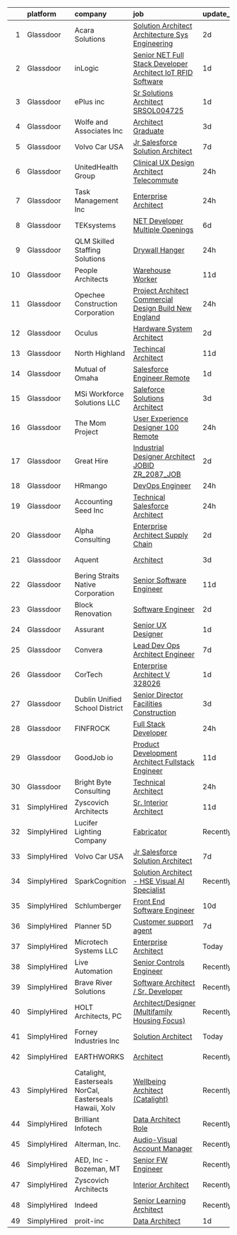 

|    | platform    | company                                                 | job                                                                                                                                                                                                                                                                                                                                                                                                                                                                                                                                                                                                                                                                                                                                                                                                                                                                                                                                                                                                                                                                                                                                                                                                                                                                                                                                                                                                                                                           | update_time   | location               |
|---:|:------------|:--------------------------------------------------------|:--------------------------------------------------------------------------------------------------------------------------------------------------------------------------------------------------------------------------------------------------------------------------------------------------------------------------------------------------------------------------------------------------------------------------------------------------------------------------------------------------------------------------------------------------------------------------------------------------------------------------------------------------------------------------------------------------------------------------------------------------------------------------------------------------------------------------------------------------------------------------------------------------------------------------------------------------------------------------------------------------------------------------------------------------------------------------------------------------------------------------------------------------------------------------------------------------------------------------------------------------------------------------------------------------------------------------------------------------------------------------------------------------------------------------------------------------------------|:--------------|:-----------------------|
|  1 | Glassdoor   | Acara Solutions                                         | [Solution Architect   Architecture Sys Engineering](https://www.glassdoor.com/partner/jobListing.htm?pos=126&ao=1110586&s=58&guid=0000018326353f049eeba7af8af60937&src=GD_JOB_AD&t=SR&vt=w&ea=1&cs=1_624cac93&cb=1662793367867&jobListingId=1008124511328&cpc=59DEFF8D475298C3&jrtk=3-0-1gcj3afu8gaiv801-1gcj3afuogrhs800-50841d0b109addda--6NYlbfkN0BQuJXpfawXtfhwzLerQhC04iCxGrelUvn_xttDeop7CMmG32gURwRxhPm_v2B23n7kRYV77jtXzj1BtkRO1h6FnP3g_cULDbVkOs_DbPRAT6n2HOowRT-4ddebQ0ZBkShoU98yHdtjshAhz-lrK3A7F27Fbf2Cn2vW1hy_2ECP5hln-QO4p0eBkNC_uT1RP3QqCHX33yjUVzyFKmO1tNtpdgHo7BJr_Fn7aCJsRCb9LPWIQ4MoxAn4cZ2TN_HZEZLcJTsYaAmJcKWA5UnNCB2phFZxudDz_sWdPmfRORpu1-2UjYiP2N4pxY9B7BsQjIhGdXkqA1uF4OQN7fs8mn7JJ8smfAV4UyPJ7DpdckY7pGRkV-YRpwn2z2PCaiU57cXqwQ4KT7bTNYD6SKDggPhxicTHtl-trl7pmrP6qoiYBfujIt14vD-URvvRRwyvacYroNo1xVBPrBEbPxUWvR5BP55PaSu5xZ2K2-DB-3D9kO37RDUn0PAaNiXmv7bO_nW3I3jLn8qeJ6ZjxKQ-2Qv9BC8SYRLKladsnuHBsifQg2mO-xtKsKvtUhcm3smcjJ0sQnWRcBkJMWb4aC06vNWDC7tIFMUalL2i4940EYWWBAHYNUCQO6HRVo6dkgahQuUimubyCsuYL47WM4VTPM2glvmLf59c9fDevvrLeAtZy5_Vw3-qMxjOkOTy_OXGbwfCFUcuUr_cFEMRrlgQmXrhOhM2uDs0PL_x26faA4ZnnSwviM59dDga)                                                                                                                                                                                                                                                                                                                  | 2d            | Rockledge, FL          |
|  2 | Glassdoor   | inLogic                                                 | [Senior  NET Full Stack Developer Architect   IoT RFID Software](https://www.glassdoor.com/partner/jobListing.htm?pos=108&ao=1110586&s=58&guid=0000018326353f049eeba7af8af60937&src=GD_JOB_AD&t=SR&vt=w&ea=1&cs=1_9784df18&cb=1662793367865&jobListingId=1008126550995&cpc=EE119509A2DB00C7&jrtk=3-0-1gcj3afu8gaiv801-1gcj3afuogrhs800-65bfe44803580c56--6NYlbfkN0DfhRLDY5E7BVY3xhBTAobuSaZ3WR2SqAJ-w4NHeQGDZ_V54dt5D1-9-UQYKqAsq-4Dc-q3ebX9W9_l0N7Gm0kpdCiFGxTzT_v7Q1EFpK1upz7JzJdrWl7TmGokzOKWQusF6RpPSbjhDMpzVGg0yZLMJCdxhkfrScES6KYWrA8nxM_Dn9UiK3eqO1XrDgklqaDoyHagYhbLJXquBNCvwwme_fRlikfm8GCO5oiSqfbShh0Nb1zfmZgqSa5yArbjDYP02SHlTmehJpJORAr7wMQmejubjm1Xc6foYoBTAKIt6oKWTbQ8_-JiJMI02o3TxRCLSS8RCDvYXF4oSvKppRFhRtHEvesn2G57muM-teL7eDiZ7JvN06SXO8rfrU0rdn5xih6xuJw8V25_0J0mzRz9uFOKjrn5ytfP1BPsuGb0r0mNXw3ifK9SrHhDPR8d10XQ2M-t49AGMx5gmNDTqUe-pMWVEh0sTGKRzi51nRGwZ71JVYguSQQ-o3HeY7CheEYsG3znFsR5jg%3D%3D)                                                                                                                                                                                                                                                                                                                                                                                                                                                                                                                                         | 1d            | Marietta, GA           |
|  3 | Glassdoor   | ePlus inc                                               | [Sr Solutions Architect   SRSOL004725](https://www.glassdoor.com/partner/jobListing.htm?pos=125&ao=1110586&s=58&guid=0000018326353f049eeba7af8af60937&src=GD_JOB_AD&t=SR&vt=w&ea=1&cs=1_d3f77c8b&cb=1662793367867&jobListingId=1008126519876&cpc=F4EED0218A761C36&jrtk=3-0-1gcj3afu8gaiv801-1gcj3afuogrhs800-0a40b7eeb76975a9--6NYlbfkN0B4q5ZfxtiYuHthRCrlNTaH3IgnRrb9iipLWN6eJD-7mZ_ik5fnnuNKhefJl6Hd362-IF2QEnl7wuFsiZNAWhMq9kWoPPEJl1ucA1dW6w9lfaRNQ7N6r5SWeutZ-_DPHH6zMoHjMb6rgoyo10osjnRgmQyNexeCaq8U-LR3WrfL5MqrAFM4x-ZIB-pSWU0Fz_W55Wpr8tzULe2sKyyXyWoulGWKDflqWQDWD_zXonPK4TiRQOOgGVXMFeRPJg28m9PdsIxMR0udze3PnF1bPoMz0_We5FCKbwmuyQPhyeUOdD4U2ktu22I1IB_jxWw-yhLvgLBvwj0Bh_yR23jUcTCPxIwdQVAu6bI7EYPcja11MN07G28mfkawOthfZrlwsDyNIBch_2siUPUrtgN307KMwMHFljjeiegs_7_H9PsQLUHWyba78mfJS42FWIO7qf3t1mzzKQE-0aVN_DR-rmOgk2YDpRNyRuQma9kxIg5sjjEwQhs2dyAcGOK8cfFcRSo3wV87SmxNKtSRV6mq4rQL5pORelens9c%3D)                                                                                                                                                                                                                                                                                                                                                                                                                                                                                                                                                 | 1d            | Milpitas, CA           |
|  4 | Glassdoor   | Wolfe and Associates  Inc                               | [Architect Graduate](https://www.glassdoor.com/partner/jobListing.htm?pos=114&ao=1110586&s=58&guid=0000018326353f049eeba7af8af60937&src=GD_JOB_AD&t=SR&vt=w&ea=1&cs=1_5c23c4cc&cb=1662793367866&jobListingId=1008122110223&cpc=59DF70BB7E75A6DF&jrtk=3-0-1gcj3afu8gaiv801-1gcj3afuogrhs800-9a2d8be063e10eab--6NYlbfkN0DSuD1-i6yOw0A_spq0-wUw3pG4wGEpwghfMfT3FNG6r9av4v2MNC0Ecwcxp_prGNJXJCaZUQZWQsTpWn72rWNk7diq2XhfkdvSQfwFSet9Uj9AHUzgUOyciT9F_k_EmnaQYGMEpJKAvYa3RsTQ9_lhg9nCJZTY6f3pYCpvWBjhdTC59tZs28_n_CCF_QzGy8meq5kSQx5scTWSbcwI06VVfkiAHniER25BOY1femiu7JVTUz4WKgTOKUboFBOLRL9qSOYDFWVD3q2PghkNWerPi_gCWGZGeV8PD7Q_GCYmKiXySvtRjjE-CnSKtGuAzocnMgOSHsJhJ6O3ypfbWwk6ngUFy6h5KWq-8wfFzsaPKMe8NXy3YGqa6U14MfuLA_dLA1s63X7OOnwIjabByycTFoJLdGsIYlpW57oFcSRq0SBuyH-0TecQkHfGSsODm4WmnptmtjPD0o06W9zml5dxC3Mehjywe8KyL3-QPexjiftgRfCOWViqW5DA1yOYzCp4g_vd0-hSjJhDYdRVphFSxPpZAsssyeXCTC8wuH1soWRIaui8th3lGx_bhS93bFA%3D)                                                                                                                                                                                                                                                                                                                                                                                                                                                                                                                                   | 3d            | Fort Wayne, IN         |
|  5 | Glassdoor   | Volvo Car USA                                           | [Jr Salesforce Solution Architect](https://www.glassdoor.com/partner/jobListing.htm?pos=107&ao=1110586&s=58&guid=0000018326353f049eeba7af8af60937&src=GD_JOB_AD&t=SR&vt=w&ea=1&cs=1_96363996&cb=1662793367865&jobListingId=1008114221321&cpc=7E69D0A57279CD4B&jrtk=3-0-1gcj3afu8gaiv801-1gcj3afuogrhs800-8895955db7092102--6NYlbfkN0AO-lx13pzomzdSppJUWL3QXsQT8oyFk4U4LWH8QC50Ctogpds75WzduLbwVCt0i-ZrUHt8k36owMUDCSV4qAr0CS75ll3MzvkkwJvSla3IzsC9_BvG2WEVBRbb8LPcOz-eyID65ahjECUD7PQLg-FmCtFYjODmk0gFBA9DIh81l81LtSj1WxXyRmR4_sn95lBRWx6OyvkeKue7dlyWNGmg-246TxP9HMpstKSMIjeFCf8ZQh9aFqxHtDOKYS6JXBbFAAGEClH5EgKkzzmGOJz8sCyfOyuzOKCcV1TPI_Knnw63_rKYIcXYrBY-A4rbbrVzDbIWH2VZNkQRMiucZxNA_FB-QSKmDtt7wkek2N21Xps8OE2kwZDWWaMtzZ_MDzBfRURFLvKJhW9-_UwxL55agytc4S5DLU5tBMSsAHCzX9sPRYDdoR1Qtx5x0NtFLeVExiJKCIkqbZMVWmFBvPFLxBp3MA2-OLWb4dcPrJ-RPP3GeFRSGEQv1tcV3uEg9qzuEWdSS12HjMc7WoiQUGgd)                                                                                                                                                                                                                                                                                                                                                                                                                                                                                                                                                                   | 7d            | Mahwah, NJ             |
|  6 | Glassdoor   | UnitedHealth Group                                      | [Clinical UX Design Architect   Telecommute](https://www.glassdoor.com/partner/jobListing.htm?pos=119&ao=1110586&s=58&guid=0000018326353f049eeba7af8af60937&src=GD_JOB_AD&t=SR&vt=w&cs=1_7a6fc082&cb=1662793367866&jobListingId=1008129970370&cpc=5EFBB0462F9C6B7A&jrtk=3-0-1gcj3afu8gaiv801-1gcj3afuogrhs800-00a4d31f7918fe3f--6NYlbfkN0C8O9VKdOj_1Zh75e9_CvYhSsWVxS1Pvi5WUWhsf4w7FIc3O6B0uG3ldAQAeoX1gooNFUW64pBL-EREbm1rkIHtVvZWeFbt4PhGiiOxIlMHqh7G-WhDIHGcz2RKbDOxKmKTfbebJLg0-FvkyjBIn-tGafsXOk-R2egCwYD7WIG-vdZ4p5ZKXvP5cRkZ0b6FmDI0uZmZ4cg4HvGitMk_sEKwaFiyHRR8a1QHRoGEzAnNO3MRRoZxVjrlfL60wp_HkQJNjkfXabXcIt9sI3U8hRWSWkFaj9m8w9_tDviKSgTcltb-DEqOkHfwmwDRzd_uF7s_GicSFCZATIHAa2fuvAKNxbtNIzuQgM0lf8dfpqeV7FwsrEk6471mhpTarFD4bT-cfJdCSEEHrlNuBxvS_fh85klS4Tl8iJed9tdD830kafqW_77NMML3A9zBZXa1h_umg4Y3f5R0hg%3D%3D)                                                                                                                                                                                                                                                                                                                                                                                                                                                                                                                                                                                                                                  | 24h           | Raleigh, NC            |
|  7 | Glassdoor   | Task Management  Inc                                    | [Enterprise Architect](https://www.glassdoor.com/partner/jobListing.htm?pos=124&ao=1110586&s=58&guid=0000018326353f049eeba7af8af60937&src=GD_JOB_AD&t=SR&vt=w&ea=1&cs=1_e7489b7a&cb=1662793367867&jobListingId=1008128870857&cpc=32EE424DE2B657EB&jrtk=3-0-1gcj3afu8gaiv801-1gcj3afuogrhs800-587c63a7b3f2a9be--6NYlbfkN0BvIALFv9G1jpGwK5UsNergzB8AM8gSE4lxfMwFE-xD_GJ2xkjIk_Ah2vb31TCaHdNswcKi1oH3oawR9mHqF3t9cO_LUNWyrZQ_e4ZNu8VJPMYZMdKOeTY_01k_NAorz8v8qzG2_Bvtd38hcw4_WdKK-9EM3dn33FnR-FMVl3n68vQMLfvx5NSqGPWChlZDCEpnOYKdp2OyXArhMAM0wxt1cXK7HZvud6ydgrvEdE_dAn87LONMZOsxTfkdQl_EjMtopWy1FgFJTU69iR7YPAl9K3-V8E21m_j4uVjZ8O8Qy5pfL-h6Jcso9nX7c0O073xuerRBbXP0HH4nDbMjNhkraAU6C_yceTRRZBNkSjCJu9h_DBGD1571b5MvLN_mMu5S6ZP8gBG7hR-mJ6QrWD0OC41tKtPNj1Nl9TNykFxbBVhMpXuNTN3KaNm4B3HKXvJ0SrfE0s5uaUPLzwYdKChDqhymtXuQWg3R1ajC89-PEfJwFjoZZ2TJzUsEq1lBDZGw6KN6cm-umhQr7uMdLvzi)                                                                                                                                                                                                                                                                                                                                                                                                                                                                                                                                                                               | 24h           | Remote                 |
|  8 | Glassdoor   | TEKsystems                                              | [ NET Developer  Multiple Openings ](https://www.glassdoor.com/partner/jobListing.htm?pos=127&ao=1110586&s=58&guid=0000018326353f049eeba7af8af60937&src=GD_JOB_AD&t=SR&vt=w&cs=1_4786703a&cb=1662793367866&jobListingId=1008115296865&cpc=D2F1DE17EE1F43B9&jrtk=3-0-1gcj3afu8gaiv801-1gcj3afuogrhs800-dd5784e24dda7f6c--6NYlbfkN0AuKz8EBO1xHDEL7V2YF9xF3dC_I9B9i-Zw2Jh8clPMK3KTieKealHQySFBD4L6FvP-wRJ2PLDVfbwvISz2jDgq0NGcu-PkftOIGzvT_M2xAhzuO2isXSRBLuX0dndafis_W74J4o9TcQOd3-jrB3G3pxHVqezLc_Wrvl-qa1kxblMRyrQHWwT5cj5iEd-WCnRrcP_L25UaO2WyGgWdOxoa1ph77fp8W9f1jj7Px2d9v835apJ0mMOVPnUoQC1mvYNCDmE5dA4glkd_yyYEoykpy0S_DupuVNTYnb5NjJ61t_VtYEjGVytD_tbmIhv-j-tlwfwo6X2h-OR-2uMHLlUSL1bmmu7T1i4ASQTjRjmzbVXUxHAg967gU9afoCYPL_oQs2IFAA7biTBXE_jpqReyn7JWTyw9sdUP65cOfuOd-LkNUnNAj14kPT0wVZ0vN-uhTw6kOBKhtcJz0hufFf1a1eEgcZEflOHwFICiGmL0di-Dj9BNc2vJKjf-oRdczdw8rdmF25Oi287jvXmDas8j-3bqGywo8tV7MtLQXbjtAKbho6WscgJEU1Br-UH7ZEtFvZpHeppe_DGwg3qoMfaNKelJ80EDks4Nq14UQ442A9cu1TVC-IJhaojO4RaJpQMVxjL3-k-G5qmzsr_EgCrk0EdTlZ-iRrnCXzdO1K_8J5gChZFtKhRxYgir9N9plcfzT93vZy5yst9im4FQGmkQTczwtH05F2o0HsG2sy7V9qUuAI3loK20VHYE2OpriBmoAfi-mKRsq5CecsFbLHwUHtWaofySKPoSAcINV3cUpEdunWteTX8Wo44uqEjLgb8ztrGhIYbWfHmIQksVdZRiRlLF5u76oac2Ko1msOe-_wCck8mPGuxOvIoS78FVe6XnhEZ0dj11kY-bXtFnLby5TmTtVe76Hf0xEKvwkE6qaQ%3D%3D)                                                                                                                                          | 6d            | Charlotte, NC          |
|  9 | Glassdoor   | QLM   Skilled Staffing Solutions                        | [Drywall Hanger](https://www.glassdoor.com/partner/jobListing.htm?pos=109&ao=1110586&s=58&guid=0000018326353f049eeba7af8af60937&src=GD_JOB_AD&t=SR&vt=w&ea=1&cs=1_62d9ddb3&cb=1662793367865&jobListingId=1008129386933&cpc=BD04BF404FBE42C1&jrtk=3-0-1gcj3afu8gaiv801-1gcj3afuogrhs800-f14a23df18e595f3--6NYlbfkN0DKXaRfeGA8wdsD9O9dFwPagCIzD_QSZuBV7hg2kQ2Cn0S1nlYJPUEizikJYWf6Un-C_3UCLzeKYmRWM1zRQA88lxw6pYdz_NBxrMBymHKhfQ_MkDphmTIWKsbh9qz1iH9fbMFRlGJNRbRBX4F_hNl0AvNwhTeD3ukxFSlsxz_Kj0e7Yhd_HhpKvdlXvb7xIz-kt7jdp7vemy42cCtIcAqcd6WGogXdQsaM5NVBqsJVfUfEjna1shtGm1krQdmn98CDK-4cPbYMYNd7Z7k0RZJxEISAwfzjLtlb5j2Zpzyej1AmfPyZ2N4aowOcrfRIChWupFs9XmBQ1ki7tvddYjffbvYx8fmOi8U5xjrAimp3QxWtJbLqGbWZNSPhKOG44UIG9CyHLgTsfQe3b-kBbs4DLidaBGwYAOqsVSfRlL4QxhLyQru_bQhHAGxr62fwElkUY_JIv1K66QI72rdgQTlder8utRPPvN6riis4CvzaeLhXD30RhfdiVi_WLkkxYrJSTqlw2w-csoPoYkHHpk83)                                                                                                                                                                                                                                                                                                                                                                                                                                                                                                                                                                                     | 24h           | Denver, CO             |
| 10 | Glassdoor   | People Architects                                       | [Warehouse Worker](https://www.glassdoor.com/partner/jobListing.htm?pos=129&ao=1110586&s=58&guid=0000018326353f049eeba7af8af60937&src=GD_JOB_AD&t=SR&vt=w&ea=1&cs=1_2011f1be&cb=1662793367867&jobListingId=1008101512383&cpc=F41FEAB56D215062&jrtk=3-0-1gcj3afu8gaiv801-1gcj3afuogrhs800-069ed6cec78baa10--6NYlbfkN0BYPQPzXzvk52sfY0uSM3NQu1zXRiMyWw-DVDJB7nCx4McMW-PIytAwB9Vtk1pMfdH0hL73C26_JFynBDel14kOn2Ch6BYgPmKgMrR9JM4-U-Byyb2CzmZBMG9zXoMJXc2fJQrwFmeYUtIredBqKDrGBtoxNOYgTBGKS986OIsWt1tN5g0PRn1egGUg0ic9Jxzm3yer3kpEQGUHx-oUI1pITcT6Ljf1wvXM6YNvyONDZYWCFs9q56jTOaM73tOH0_syu5C3IuyPy5gbo04FtD9Nz6TY-8NEzgN4fRLnjIRz_gKsWp83kL3iegor0euxhTss36HPBzNdoA38VqKL6DDzsRP57XIJgCsJ2S-rwkGjhUln-pmpior5kbKl9WBhiYov2g6Q3_btjxFqBqJa4Myng5tp627OhgcfUu71vvLNNkZFg_u6-PPDyLLgDHiyUDaArWSVNI6cnkqOExZj9OTUjGM-n56JSNwrwG08sMP78i0tTUAk0C06uO3yvUL9Sgo%3D)                                                                                                                                                                                                                                                                                                                                                                                                                                                                                                                                                                                                     | 11d           | Independence, OH       |
| 11 | Glassdoor   | Opechee Construction Corporation                        | [Project Architect  Commercial Design Build   New England ](https://www.glassdoor.com/partner/jobListing.htm?pos=101&ao=1110586&s=58&guid=0000018326353f049eeba7af8af60937&src=GD_JOB_AD&t=SR&vt=w&ea=1&cs=1_8d9a8ac0&cb=1662793367864&jobListingId=1008129100252&cpc=459542F86C2FA7A2&jrtk=3-0-1gcj3afu8gaiv801-1gcj3afuogrhs800-1885bf90ae06df54--6NYlbfkN0BzyIYrTMR_AjNKh_kvAG8N613gtHPANQ3sdLTkrtBd-xoNshQoLJljqODV_yv-qqNw-w_Zm1yuoXA6Hblj_668gfH01p3wITADSI_bnNu9asY4NgJ_NWHN23wLAqXE5rF7EeOKOMOStdfWlztxg_dAkOxj2lII_l0Fl9zEeUINhsOznPkSeDnsqFtfRj--U0twRUj8OhO-9i51CmrNwVQn_yEovxKRzALQZu2dxOhitViodPOihLzige6yl73UJuh3PpG3vqz0ka75GO9qzsNzEydxkySEZjMX70S5IxT6ETazFSc_VY5u-jj4IEQdHjCLdFdEmUd9UGptkRoD2fIpcKrxOER2dFnSekaEHcJGHG0bUSirPEgN08xMcNZdq1nZu71xl5oYboqWSTjFD2501UEk-rqK-bJCvyY7kxS37Me0uQA9CQ5-2D5dRPViFzIBhypT-t9eL5fjU3R7wYxE7gMFeyrKSjke-qIkCghwuHup59_BkN7U6fEsG_BpoII_NWp8qqpA2g%3D%3D)                                                                                                                                                                                                                                                                                                                                                                                                                                                                                                                                              | 24h           | Belmont, NH            |
| 12 | Glassdoor   | Oculus                                                  | [Hardware System Architect](https://www.glassdoor.com/partner/jobListing.htm?pos=113&ao=1110586&s=58&guid=0000018326353f049eeba7af8af60937&src=GD_JOB_AD&t=SR&vt=w&cs=1_842d321e&cb=1662793367865&jobListingId=1008123412388&cpc=6193B0C32834B022&jrtk=3-0-1gcj3afu8gaiv801-1gcj3afuogrhs800-7498725bb33a79b0--6NYlbfkN0DYl4UJW4r1Vl7FEn6T9F-rD9lpC-0oMJVSiWjK_MGUd8e8cHXcpv6KPyjLHZEfqkVogC66cl0Kf53iEY2NG-8uRKbmsk36Hu5eeb2lhUliVHhSeYP_GayDH4LTvHZhd2xkywMTopsgZq2sOQJP0gsQDbVPWH9qa-Wb8cpi9oQKib6biCR6QL89LsD_sTEf_DYV70bkQkk_vU21uFN-nDE9gSC9D7jqMA0MLjI_UdCay5sTXfbiTrFE70Uc37HgReBE2_Mgoc0qmwcQwV2NflY3jE3TbVRG_t9mRuG_eSJcJXvS1wdfx0ZXzBkjSPPqKFth7r48l5BVcmT1ocFyCYRzJxPZj6VnnF6WFxHUaR5tbW0nFAj8GsZxYH0QTTx7xTt9PcS1hE2oHFz6dZBJMQ6TDJXjQyfbHOAWm7VNtzyHN9EN3pkKkGi07iJ_EOP6_ii_NHAfux5COq1ZMRrrWOOn36toLz9bePOm5qRMcbYH50PTU5XEYl-OQv0zEDiDa2Siavmv0f_HkVpI09fzmt6HKsDEjeFSyTPlmCLX2hyITq2O1DMljEFuVl8HK5W-WTDVshWjomz1nW7NimlZSGznIXrJzACFXJDU56wjtQ8PaXPZ-eO3nDGkzaLdg36eGHX-UmC-jtBGs3rNu-PA19v9TEUHzd9QDd-m6NFxxTSNis0XuYQQiCMbl2ntI5l6ESHfnr-3OQSWTcTBX2LC6VKNJLbAvs-O884Tg9b3nCGbLr8lHxhdoEhVAZ-FT-j5lIQ5CYDUqW8IOAfCBJgvAs_IMoUPVl9jmy1iQntrpnZDxkiZnM79nQPZ0owKDVloHTAkH61vlI92UFHezGQ25QSnd-aXLo0n2KN3uE0-wSh65ZEzr6eGs06xPsAyImpQJGUhwAlInzckmS4JUDIo2y2eYbyGUm3rAfW0_DC6So1GZmKG8nB1k8bQERnqi5h-QYWfnga7OB_WMARR2BAi8TlBn6pQY2L415e8REiLSFA2ic_gyAFpPPEbHsEY6LPiZm3pfM7iyiezNWdCuKA8ReBRuvlonoUbJNaxbe61rLoow8lqEaLmTWzHCWLEDGLRK8o%3D) | 2d            | Remote                 |
| 13 | Glassdoor   | North Highland                                          | [Techincal Architect](https://www.glassdoor.com/partner/jobListing.htm?pos=123&ao=1110586&s=58&guid=0000018326353f049eeba7af8af60937&src=GD_JOB_AD&t=SR&vt=w&ea=1&cs=1_bfa8b6b6&cb=1662793367866&jobListingId=1008101512850&cpc=FA84DF7EA1EC2398&jrtk=3-0-1gcj3afu8gaiv801-1gcj3afuogrhs800-5a969d07a62f97b2--6NYlbfkN0DPcmXB2amxZraHSmo0hoPmuCS-O4LhIRacQ6rOWPkkcbX_TTieFwWJnT8qnFj-X-ktCu3Hm5qwYiFBsDilA6rQWhHku6RJi5yKSpa-OY24xTaUFk4lPvoZRUL1hC2B4M8JD_kCt_gXXHJwLlT3QfbuGvV1C7WK12OlSJey0iNY19pSIU_FOcDXjhmLSt6sluSciHVhLRR_nJoxHGHUmn7YdZMjj_0TJ3w8FpLYUuwzO7cgh-ROTM-VlCgIJXNYFyJUH1ZOUeyRhOKBwnerMyIwe2nXKAaP50RaAsg1Tw8zeW0XhA_k60f5in0-j1YdBzWviUSZ2tdcpo4Ht6fbXb6UaerEngdVhnB7DcNZ2QGa2w7IxfVbsCH861Xj--GCVvNSPQZZT__5CWbfz6WahL8LjgdzCMSEBVpPQSPBy1kNy9lt2oNTDjO8ql4wMaC7ZMk-E-sS_hCn9yHZNW7mAm8FrBZUb9m5YbgI-M1ceMmgRlL337Emzvf8tZBfHK-AKDg%3D)                                                                                                                                                                                                                                                                                                                                                                                                                                                                                                                                                                                                  | 11d           | Atlanta, GA            |
| 14 | Glassdoor   | Mutual of Omaha                                         | [Salesforce Engineer   Remote](https://www.glassdoor.com/partner/jobListing.htm?pos=105&ao=1110586&s=58&guid=0000018326353f049eeba7af8af60937&src=GD_JOB_AD&t=SR&vt=w&cs=1_936c5022&cb=1662793367864&jobListingId=1008126266615&cpc=83BAEFB8A33E57F7&jrtk=3-0-1gcj3afu8gaiv801-1gcj3afuogrhs800-2c430e978f3b786d--6NYlbfkN0AKY9t8q7VgAheoAs7efbXyhExMUVS6P88HBLabZoQOT6odWudF8K1nswEbB-u_gfhpoqbk2Gu_Ij1pbMkCaCxA4sFSufbrH3PyHdjj_IHJxKKO7ncoKR1mfChi40gAl32OhRk_6NkiabsT2P8gymBO4S0jupcXWeKmc9nP7kvawedH2Eyklsz73wCqVVH4Re5ahsmcd30pwhup2KcNbvzFsNE7RUL79in2N8JJYAhc2ryq11ATyfRPzDXQNRGLfBj2ud3aH9X9xG86pgxDKl1dlo7eUDCZvAWhzg7mgrYfW4PTDtIVP2la5vz_ZejFUrfBQyZpfEW6NxTe5i9asBo5k9UczYWaOSfHrqyEzBS2WJeMiPplHIeuu3ndmQNQBZnqntEdKQZujm__nb0QU0RMxyGgHrMH8ZVkdvDbjEpbbStK_QuCgfB81hjC-3IZz2hlMsYE1uaSQRne4EHNu2RZMi3keLsYL_9pqjxf4e9rEvteFUKyFTVKYuTjd5mheFPtwSMH-WEzyp3z-uvGWmbIj48oQhWMsLXtQX0icu_HmQ%3D%3D)                                                                                                                                                                                                                                                                                                                                                                                                                                                                                                                                                | 1d            | Remote                 |
| 15 | Glassdoor   | MSi Workforce Solutions  LLC                            | [Saleforce Solutions Architect](https://www.glassdoor.com/partner/jobListing.htm?pos=130&ao=1110586&s=58&guid=0000018326353f049eeba7af8af60937&src=GD_JOB_AD&t=SR&vt=w&ea=1&cs=1_2c2aa84e&cb=1662793367867&jobListingId=1008120596089&cpc=9908D8D4413DBB8A&jrtk=3-0-1gcj3afu8gaiv801-1gcj3afuogrhs800-9e5963468fc93000--6NYlbfkN0Dg9NeJ8_UI-_aTbBL9b9PV1VIAb030JKK9X34KvyrkNiKcIk3LqY9I34kHZwOtSKiNAMD2yHgt12waIAMJDFGJAszSpbAEpvku9TGWjbmL3xt0OuyneTUk98HpFoKVcYimIpB3E43P1aDmh-9s4NvzE7tlvAJpYH7FzDoGEfNxt5et0dpqHMeV50-rLc5_lY1WXpd3QN1qrAwVsJqLBySQ3w74AO2m6jAS-uEwlpmBqEhchgPT3w75FzKDiuRpogH_93UukTPsIIfN3yfW81cWlnJDw2cNSq_bJH5phoNp0wLUrVNwkO5ASIL4Mcs-jkdEv91jVQFWC4Obp6KQRLnOPBrDCZMlQm3djdUh3O1ilXEjs4YpdCkhGIQ9-a1m1UnQ6FRn5MDNIdpJbJ722-v1UTRHZnmtcdN7g7A6FLR3K71wBrFONiXBhXkn3wjlKP0vwPgd1XEKHTfQ87ueLN26bs4N2Wx68cASbnuOs_T1MH6rviRZfKFcTPcOFaGnLP-RFl2okXjq2A%3D%3D)                                                                                                                                                                                                                                                                                                                                                                                                                                                                                                                                                                          | 3d            | Remote                 |
| 16 | Glassdoor   | The Mom Project                                         | [User Experience Designer  100  Remote ](https://www.glassdoor.com/partner/jobListing.htm?pos=116&ao=1110586&s=58&guid=0000018326353f049eeba7af8af60937&src=GD_JOB_AD&t=SR&vt=w&cs=1_4d79c211&cb=1662793367866&jobListingId=1008130195749&cpc=C19BE7EA145E205E&jrtk=3-0-1gcj3afu8gaiv801-1gcj3afuogrhs800-31e9191b3acbe14b--6NYlbfkN0BDp_epf89aHDQhKpPegNJQ_ldQpEFZQsM9OcONMGxWx6pU56EKHF58QjVdAUvn2gUNKNzBiPD1NOtPGAfjWSEPSLIFQqab9jKK6WUiI5PuzihkdbIOmE7G5PDqH5XWkkkN8VKLiATxVE5ZEUHT2OeybtzH2R3yrghERs1bwrC4wS3hPgVqHScV64-khF34GiOFuAKZ2RAlq_oXRtONRU_Y3o17DSTmDfv_AFdtNmqAXLyMyLkIdvDxKXvo-jnCepduStHxtVumSdtbz9HKoc77FBXaxUuKLROGQ2wvoqpgYb5zWM0Bb3jluJEf8o6ioEHqQhBMH1GgRzIhRBAkmvCvqiGJ6a9sIcLfvXF2Ym4FgdGZWw3uc7iMk8mJkB6HoE5_Z_SnxlqXrZSF3rMCN3jTx4jP1Doe-1pqLQyCXN5q9C9ibqzgeoK4Fn5JwicvZ8V9YNJPHjhdcOENYEwu7ATsfaB7Q4X4I_Nh3VpzLkM9FqvlW5XpB1ZsRI7HHm1SFrcJTL03VB2E45HOTdnI-XBVfJ8Z3dn2I-dYotuQk_rjopPbmrFxCqS7_vgg6Za4yTEKuSROk4Pp3g%3D%3D)                                                                                                                                                                                                                                                                                                                                                                                                                                                                                                      | 24h           | Remote                 |
| 17 | Glassdoor   | Great Hire                                              | [Industrial Designer Architect  JOBID  ZR_2087_JOB ](https://www.glassdoor.com/partner/jobListing.htm?pos=104&ao=1110586&s=58&guid=0000018326353f049eeba7af8af60937&src=GD_JOB_AD&t=SR&vt=w&ea=1&cs=1_7b424ab0&cb=1662793367865&jobListingId=1008123770230&cpc=88C71AD61D38E582&jrtk=3-0-1gcj3afu8gaiv801-1gcj3afuogrhs800-b1e5d6a81396f0b8--6NYlbfkN0Bt2hgDVSIa4CSYcLNTYbEN7-Z8YABd2ltvHvSzLBLyoR2Dk2SMsoDSTlaoyDQZ1Fl__ZMcwnsFhfqsvI6nc_SylJgPiF1wGru4S06HcPJzEf5ZIlx15EqXQxJWFelO2h0lzci_SSpMNXR-F-6AKxZURDbVfowsrfRuR-aMgHnI1aTTThi2UcyHNPbH3j-dF5eyRM8KL2OCcpa_mfAm7l4kTvaMCPc9BC0SG2gjVoP2iKdLQCUxB1_kvOM_rDeaZWiP7NFijrysJAthl3yPRgD4sNOzYyNBJys1sZZAJ1l-gh827WBRti6vkcLeDe66eEwwSGgG2B1kZgjj2XGTvqRwnFeSOa60eKzlEtG6qeZubb4sFRC5fgePtRuPdTfJZHYeTZeVMty1n01aI6KdM-R-W0NlmBayVDlF0v0pCc4aPYSJ3Fwia1M0wH5AKB-Tgu5Kwbgnwf3Y_NOwM6yN5TQW0WJ1dGD5V-H6rBkQVlP6z7VmaxuGxhSS5juZHy8JQZTFAeVgBaasZFrnOK2sos2m)                                                                                                                                                                                                                                                                                                                                                                                                                                                                                                                                                 | 2d            | Indiana                |
| 18 | Glassdoor   | HRmango                                                 | [DevOps Engineer](https://www.glassdoor.com/partner/jobListing.htm?pos=120&ao=1110586&s=58&guid=0000018326353f049eeba7af8af60937&src=GD_JOB_AD&t=SR&vt=w&ea=1&cs=1_1d248c04&cb=1662793367866&jobListingId=1008129213434&cpc=65CC663E25211861&jrtk=3-0-1gcj3afu8gaiv801-1gcj3afuogrhs800-e77ffdd154d14f14--6NYlbfkN0Cys77-zV1IzZCaNw_p6ACV6x87kzLyx9lRABYTg6DB0XbC0eNZsmQ05ipCEY84Jc5rC-MAmiQnPeL3zikHvQypqPTU8RcUoCWW1xPPtVG6NjNY3m97FE-Vc9BSUP1oo2EpW5vcFwd_SiG7s1j0IidaE5NJm6Of-KrBbVyfuvjOOB-iha7T_McURO4WxWVG_RgoonGDAgN8x7JXjtB9X-CXUA6EYvOT83M2IrO3hVtJOkabZgdmvdGCotUXXls1cZLflEpCmeOOdg7s5D34Wpq6bwkB1WMJBb2B2tSCO_d5g75ISetXC5kBu9-yinfGIuV_uUrRYy-Wmlq5Bvku8YZGpyyCyUYQofDxv4tjVVrsF-eYLY9MBVzn47RyYprezJLDDJg1Qei7tVhAUWVdUrS1snLctd9SbnBf8MG_Dm3MtO4E49bVwoV4RhKijpoFNlgY4GilIutlotfoYdwrgq6yiR76xXKDJdWHXBXqfj7zOg5wKzDhEfIkXCb3l8qqd7m99J5GdWkLrt8aGIzCNDMr)                                                                                                                                                                                                                                                                                                                                                                                                                                                                                                                                                                                    | 24h           | Lehi, UT               |
| 19 | Glassdoor   | Accounting Seed Inc                                     | [Technical Salesforce Architect](https://www.glassdoor.com/partner/jobListing.htm?pos=106&ao=1110586&s=58&guid=0000018326353f049eeba7af8af60937&src=GD_JOB_AD&t=SR&vt=w&ea=1&cs=1_b9cb1ad8&cb=1662793367865&jobListingId=1008129170787&cpc=BC94DADD91C18169&jrtk=3-0-1gcj3afu8gaiv801-1gcj3afuogrhs800-339afd3fa21c2598--6NYlbfkN0BHjBTLL1K5_0M97KyMDmq3GWE7GVH-WfBVgnk9qBtUqEQJZ8GP8mV1RZfjDqDACHY6snoDYDH0xgYI_OtLYcz3nUzvGP1pq3QtHcOyM8alHXXHTgWkSqLufHWH8uYQfVM7611mxMB3t5z81IhAW-lPbmcJIcoQVcK1oVpDMr5ZqXc-5znzDUNMgHjGbXcqIlGfAFVLWBrOIXxNosT_Q-DjM1T1LDH5x-S9Xo6y6OdsqbBDwGvx4zScQqeuwxYD9PsSiH-6VGf2t1m02eiiDLqirwPlSalGWUR7vyeAco-6ILN6f7L88GE9m6ymDnWX4nKNHZinjwVB22n8JBPakwpSPLLawRQHPBR_Q84NKamNOoDr_nr8-6-sbd1ZSNepGgA_zP2aw10DR8kQGx2Rthdmj_8AVwitvtF2yO-rzN25dlxHgBXkpqmCREIUq9s80pNDxLWgDu3yniXJAcPVwXN3UWRpsyw71n5ixBTcLXPo9fwuLbC9SjjgpL7-E3vfiqTbZijM2CgzfmiMw1XmV60s)                                                                                                                                                                                                                                                                                                                                                                                                                                                                                                                                                                     | 24h           | Remote                 |
| 20 | Glassdoor   | Alpha Consulting                                        | [Enterprise Architect   Supply Chain](https://www.glassdoor.com/partner/jobListing.htm?pos=115&ao=1110586&s=58&guid=0000018326353f049eeba7af8af60937&src=GD_JOB_AD&t=SR&vt=w&ea=1&cs=1_4fd94821&cb=1662793367866&jobListingId=1008123866594&cpc=F7A2269C793D5877&jrtk=3-0-1gcj3afu8gaiv801-1gcj3afuogrhs800-0f2919c186b0221f--6NYlbfkN0CmztqN_51rcXXt1zGaqXL2SM702I5KuCok5O3lQmzZOFwxmpqFAedJIljPvkZxaoGJet6BYg172VNEkO850YfjkdFH9wybXtlst-4EeIegnps1cUml9eupLBDoVMzly7tM8XzcwjG7q4JzjlWb1Bfowr_I-sMe6H0YmSNgc0r-X3QVMYBo8kkLVW-WeiNqMjyg_WUjjn6QXNUwWWIDJsSoMkAbJ62vtPDUvdZ93HXSljqMBa5RXdjkcqawJsmWv4KW3fyEZ_CbMwfCUfkqxm5rCOZ7h7cCUIboRn0qKuryukgmHd-ugPYdNa2ePovQxK3_n90fqIsJTAHYZeggtyJjPouEkF-3aDp_Yg8VuwBH69kdq5PwtKnzV-bHcyEuIKAXh1daPQYnWNywjYDbuFDj96ahLQDmjJgrZLGKf-EJksHwmjPdPesxaP2b39b2a37DZOaduGST_k6F2ubfA-Qw4sZJtfENIfZ00PT4bodns0zgU6TYZQz2x2_HiAp1TXNOCgIQwbpnl4OAXz4hc7KQ)                                                                                                                                                                                                                                                                                                                                                                                                                                                                                                                                                                | 2d            | Remote                 |
| 21 | Glassdoor   | Aquent                                                  | [Architect](https://www.glassdoor.com/partner/jobListing.htm?pos=118&ao=1110586&s=58&guid=0000018326353f049eeba7af8af60937&src=GD_JOB_AD&t=SR&vt=w&cs=1_5084764c&cb=1662793367866&jobListingId=1008121287505&cpc=217C45A42544DB93&jrtk=3-0-1gcj3afu8gaiv801-1gcj3afuogrhs800-c08565c1a271bb3b--6NYlbfkN0DMrcEu7yrtATojKJA7cEzGQ3FdRGWLh0CZQInL4ECGI9gD0Wolx9R2v-Aex0-GK06a35smEamgRpwGw9qrPiLMaTsRAu83ORwMPSkRyreN6bR5NERdnhdR8Slhg75j8x-66ePUNfkNmhO5Xsbd1exCxQcZKp3UkMkTYaIbGFJvCpcszA58jqgHaKa_uKc91ZSRjehpUJUduBzj3_qiS0dKvXulSKWkO7f_l4bbTxFONiwid23r46w8dbJvSRZNGHcOdJTAxXWtWbUp78j0nKSUnEfoRwl88nQ6nLOxAfEbBFBMMbdp5sZcaZ1vPflJnZe-QMZYOZjALpI4-x-VSrBHt8nIsxPsxV2Z0JZamo3NWFp9cJ6WhkYhVVlB7jkneRIsl0gVMCB5T1wGm1DWatpIfSJN2WH_tq-AMPslLCJ7HoP6aLaAwyE1-LSJ8UnFEiOEhN4i9EUi2w%3D%3D)                                                                                                                                                                                                                                                                                                                                                                                                                                                                                                                                                                                                                                                                   | 3d            | Georgetown, KY         |
| 22 | Glassdoor   | Bering Straits Native Corporation                       | [Senior Software Engineer](https://www.glassdoor.com/partner/jobListing.htm?pos=122&ao=1110586&s=58&guid=0000018326353f049eeba7af8af60937&src=GD_JOB_AD&t=SR&vt=w&ea=1&cs=1_5db9209b&cb=1662793367866&jobListingId=1008100958448&cpc=A65DF3A704A48F9B&jrtk=3-0-1gcj3afu8gaiv801-1gcj3afuogrhs800-d972ca12dae8838d--6NYlbfkN0AuAjYKnBHsdkcMxrD7ZJITXxV72vImVt5xOyKRJQecNA8AfK1fwiaV1CMCQPoLFpaWZzzCq_GLrM5-be7cvb4f3TbRgQhE_1cGyzOiECaPJ4sVHMPwUX8ZaWN5QvpIH9vqIGHJWpQM4L2NtUQAcb2knvAL2WKyHeQoN9fdcuF5VlTcIYnppjJGs2sXypmSpjKkPFdzDT78SZz8-pHWhuemfzuL26vBr9dsLBdOwXZQN9T6BZVCUsaKQFnPfISBJMftMp9r8XdJEzD3o-A02zAaipODYi57ogA89Rfngp49uqBt8KkbTIlrsGyCg28vI2ikRQ9dc9TQePg-cpNT6bUZ9c8lmFYe_GijS048sUqecLbyZ9WWa30k2-4qoDaEPSmd5mIhToGa4UA5PICWcPHtTj3AP_nyarj4UHHm8zGC4pAaCjzRux3oXKJbrWHGGGTuplkRRQw0Q2JyZPv0c1HPbavMqTo5VQRfk8j3MOr7eq_i_VR817AbCcysSFa4r5U%3D)                                                                                                                                                                                                                                                                                                                                                                                                                                                                                                                                                                                             | 11d           | Remote                 |
| 23 | Glassdoor   | Block Renovation                                        | [Software Engineer](https://www.glassdoor.com/partner/jobListing.htm?pos=128&ao=1110586&s=58&guid=0000018326353f049eeba7af8af60937&src=GD_JOB_AD&t=SR&vt=w&cs=1_5f4923ff&cb=1662793367867&jobListingId=1008123414998&cpc=BAEB662971763A76&jrtk=3-0-1gcj3afu8gaiv801-1gcj3afuogrhs800-6f28740a39dabc63--6NYlbfkN0DG4ntHtB_rMsnfhgmnSvK2brktLme1L4SiDeJjQ-izrVOLqRJ5-yjEhSyAj73O13Sk78S5hGs2AuZikuGyTLTGCwuXIncgPT797AgyRHqpc83qJd75QkT9we_2cztLxHvjyS9USa3MrrsS6X85DxN6ecGxYLgF__0Mkl5lF3sJQBKp5B9hkGxtUi7-u_rMGH7GHPIHAHVTWCqU_3WSWQfuj4hyDPjp0TMpBuGpxvpPQj_pQvLGht3cxJpTxU5BFNenx5Lcd_Ynfhq3chv5E7473iWxy-VeII3xGH7DkOF430jrV01ARaLslrjFr4RD4pQMmtXvaxmlQlPsfoeB0HuCOtoJwhQ6-BHQ_82D5ieo_8rN8fCny9Tbm6W3qfQ2X0-mZBJxVUJ-Mk5Fwa5n-o8ohjxxuuLhUoM9pmV_LHviA_YLQKp5_0KVovHR421nGLZsKHk6MWkbcqgAkQ0XUJoxI-7ss5rVKJWIRbg9LqAMJCmVQJzmYaKv2B7rUnmrG_X3ET5tpqXwqms4KZ0Tmtjj6LGr9IB1wyI6MDtK1tsf4m5uDg9YKWuQSJ_EJbq3CxuBtH7sELQDTK3dcK-DsXSkt4oLHm2nE5wmBj4jxYfDrIiIJ2mhMNhDognjHclg0WQQKvS8svXxR_Tilogqk1X46aAi6Iv3V_C46xLJcpMcwTm2bRz0Q3yPIV0Emaa3ekvSOSxvw5OJUjUn9QNg0GVaRm9ARGZGcDqArNiTjYJCzPaUjk8yR-UgC-BTWLoh4e57az2N8eIySgqg6oFqo0-CjyfM2s4R8R0D6Il8p6WQWKTD6duE6rOfkbl5LfJRqVjpQioZFdor7SJxzxUljT59QOS7FCKGfxn7TtjKpsW2IdRhR40DfbaGIwA9fUIrY7xWmbzW-HmatqaPZbOXiwZrkEa3FYenRrUToWSZHJWHgLpk-t4KQ5HSEeFzuk8M-SFT40GBT4e4-Bq7HK_5NOkibvSmrVxeZnrysUoIWp1l2S43geyk6NTu)                                                                                       | 2d            | New York, NY           |
| 24 | Glassdoor   | Assurant                                                | [Senior UX Designer](https://www.glassdoor.com/partner/jobListing.htm?pos=117&ao=1110586&s=58&guid=0000018326353f049eeba7af8af60937&src=GD_JOB_AD&t=SR&vt=w&cs=1_57c82a3a&cb=1662793367866&jobListingId=1008127833221&cpc=6EF74AC2F94C1840&jrtk=3-0-1gcj3afu8gaiv801-1gcj3afuogrhs800-ba730a9bd01829a2--6NYlbfkN0CvkaYwWSLwjMHFtki3V5F2lVfj53tgT48HDWxzmgukIOFQ3m7UFZCLlq3-osx2Kp7UKWtyGLal5ek3RL_3QRL4CxUi02tfIYEpWBiHHPScOJ9fYEVMIAXOvjBk5GsPNjGoffpkp-JNkQzepab-rR8k9ckqpy4157AL7uqo5LXN3bg42-1xdydziywzHrE6zz4VfITwyDfVOaYEjHU75_3JVQnElEEF7WcZC4N2VEAPWfRRW0nTPnT3SemQWc9WWGPWw0x7bwPYYUaLsDcMQL_5BiaG6vEifr3CBHFf2JdKMzZRlSKaIxl5ZfBzEMYAco5o28ieH67Bd7fAkTHkKL4-J_lR5E0WxwHwvSG6mMvF8ockVLdqWqldCq_BtoqkBn1q_jYVr01QGX-LPoSj8s-8h3Ix_U0Oykk2rR2HfNPzffO1iWEopg9hHstj9VUm3R2L4RLUi2mQ4aYBNakQPX6tjnX-0-ZbHjWMzaWPGJUfFw0Z5ePwGUM_F0Eta3XOZHy_M8kGo8B_eAP7PhwNn6yIzaw5MechEzbfDcVkmIHzMVtr_yliujDAS5ITnTRxHNdrMaMC8QJs2SNYAD3j3f0P_uNtf-nfN-3quo3bg7WKFrTmpbsvTX0o_JVLmJ5xcpTWkesQXH-O-j69sEumqWytJZWPBsQop54yCfEFZLOBdhbMzDnJtL3I54zEkXcCvU5v_h_9OL7yq5oeiBEN7JkdcLYRfweA4O7Y3DSelu1a2A%3D%3D)                                                                                                                                                                                                                                                                                                                                                          | 1d            | Remote                 |
| 25 | Glassdoor   | Convera                                                 | [Lead Dev Ops Architect Engineer](https://www.glassdoor.com/partner/jobListing.htm?pos=111&ao=1110586&s=58&guid=0000018326353f049eeba7af8af60937&src=GD_JOB_AD&t=SR&vt=w&ea=1&cs=1_e1dd6a89&cb=1662793367865&jobListingId=1008114438030&cpc=39721386339D0809&jrtk=3-0-1gcj3afu8gaiv801-1gcj3afuogrhs800-e6b6827efacde138--6NYlbfkN0D4haB4vwYn-UBdYBAtKYg96U4ykCohL1kTbcvmrxnqQlYwkKKinqkyUGaUBiNX42xa4KF8JLw3p4cSnDAxIDt3SZL-CIdsFGZbXurVBHh_RojEOPtxEI87vLKNvb-qXKskJc2yZ9_y2E9Xj9OkDJ7FdwJhxEZgT_F7H4nLCRJ8opfosHF4foGU1SKTUS0mZypJaMg3sRmL_kFiR6oymb8mBGo9tuNTC8yVvLUWfe_MNyHFjhu-YgB8U3PWFemeDJpo7ER5MCOY6rZ19P07i-eVW80t2A093QT_AtZoVAXi62v8CCzCTRk_gpvpEhioq6V61waXEUQGZJMUYYMFNDfuCMfw8FR9kI0AGfAf4j9ifKu93AnJqZ_s48poDrB2PN3OEB7zY3HsCQwPpRCJPUkAoexgvN2uXMjYREPTsfqw0WUrm7VsDQeldbH5vZM5gS0Lgddlsh2n9NFM7Rz2sXdqKIIiSVzjs4eSj0VHXw-m28eAL_d01PWkg4sIU9AopTV7FpCyZpISria1aCW2fnCh)                                                                                                                                                                                                                                                                                                                                                                                                                                                                                                                                                                    | 7d            | Remote                 |
| 26 | Glassdoor   | CorTech                                                 | [Enterprise Architect V   328026](https://www.glassdoor.com/partner/jobListing.htm?pos=121&ao=1110586&s=58&guid=0000018326353f049eeba7af8af60937&src=GD_JOB_AD&t=SR&vt=w&cs=1_18713d42&cb=1662793367866&jobListingId=1008126843407&cpc=2CAED5C921A5F994&jrtk=3-0-1gcj3afu8gaiv801-1gcj3afuogrhs800-59e3e7533a65c9ad--6NYlbfkN0ATCZlh4at3dJuJ3v9QYE_c1VOYF6jG6qQshNoY64OlFGro_RWsbK-5zPzk3sLWM73d29kWBE_ATypqFg70XYsB2DLK66Nyl2Z0VZTX_GkOLSsDITOglJg8MUP1TAL8XEzdRs_uEyIdeqPr2roVJSxaqb5VpsQ6B9nhiMPWd_pOANy4IGjY63wD0BsDGeTS9yBDsJeYXB0ZPGl-PMvq0nQ_QrI7TV4wnzlyvsVzAk53vfOQghFdLfIBBna6lBnfdH0djIByhW27HmN9L86huwaUzNkdtPtQ1fpZZjKQ8XDW0ewPpabCY1HDSxaayvdv9Wapduwc0rwkNe4hNKO4WD3bibp30tYgL-8PsF-sBL8afAJKjMzVvYDH6frmH2JxcxpvTiiTZ9qdn4TPgk49WVEo1jiH-AcDDl0MgBaF-2bhVKQIUy1K9jOmc2YJ3CDvBUsFM_svVbWAegkisOpJzykoFHYc3g8PXJzFsaMjSpZ7w_iPKbxl7OMnMU85DwDqkmamGPX9k7jFwhq1yYkGfyEUwygwPRkeMxgW_DUK-UewJXv9dqaS8A8g_LgfSHCV9ObqcCo9M0o_DTj3wYN5KGvIJptv_8dqZT8%3D)                                                                                                                                                                                                                                                                                                                                                                                                                                                                                           | 1d            | Camden, NJ             |
| 27 | Glassdoor   | Dublin Unified School District                          | [Senior Director  Facilities Construction](https://www.glassdoor.com/partner/jobListing.htm?pos=103&ao=1110586&s=58&guid=0000018326353f049eeba7af8af60937&src=GD_JOB_AD&t=SR&vt=w&cs=1_214471ac&cb=1662793367864&jobListingId=1008120805098&cpc=0F2A8D282FF2E7FC&jrtk=3-0-1gcj3afu8gaiv801-1gcj3afuogrhs800-1a9891b753154e35--6NYlbfkN0AmAV21nNNmpUoYbQhJwAXfeaLZya-2Fc_C_jVhJrsbpyb-AWNm_YW8mLcym5YfA0GD63jsk8_-vJCivlNhnTLbv8ckC5uiiZua3PcLESghyz9qeueRtuFyipgE8VIe0OF61u8fGzKZln41ebx2foKPLYE9iwog_qMBuj_qL9HnEP9BH-BXSgtSvWSo1nF2mctNUA7dEY6tPyrP_IGF9DoAKaDl_L7zkuobNVlmZTlALdktr4XI04Myhemkx__ZS2xoyGic3JNDtAOd5gnYKLzy_vWCzlgAgc3m0ilkmAJz6BDPH2q7bqv7ncz8X-iek4N0R-XAS30Su_2yzTvJB-jsIzq8MByyi4vHgh08Bxu9YPSJXVsvOBALSfIGa2CO8tscJZD6tHzYJac7MUMApDbkhvzyzYZs3rV4yWCr4pM1tw8r2wq_2zi1WzJLoh6HPC8yluk0c1moF72HVq3B5iz1_Q52xsepSxKFeXWfHIRGpeKdKwF1AGoS)                                                                                                                                                                                                                                                                                                                                                                                                                                                                                                                                                                                                | 3d            | Dublin, CA             |
| 28 | Glassdoor   | FINFROCK                                                | [Full Stack Developer](https://www.glassdoor.com/partner/jobListing.htm?pos=110&ao=1110586&s=58&guid=0000018326353f049eeba7af8af60937&src=GD_JOB_AD&t=SR&vt=w&cs=1_d6350f4b&cb=1662793367865&jobListingId=1008128892086&cpc=0A88B0016E52E137&jrtk=3-0-1gcj3afu8gaiv801-1gcj3afuogrhs800-c457f451a04411ec--6NYlbfkN0C3s6SQssVyjM0TBjXC5cY90NsFTu6k7iXDnyh6Xjam_ROMRco-XJt6SsruR19F8zCKrWbHov1mbIXVEUG5Gms-c8KvzesDifNRAZO9y9LGNY2Rfdlh7FdQ9EaWKl86X-n5Pvh46NtNI8JoXJ65gfXFO4FBbS3ifW59Cd1C3kxcysscIAPdgCtHf2WQTqzTQoBD5c-FeHtcqA510PqNENYpmQ2tGsZMgqe0Njezy-vcK6K5dJvL7SFWu_83PNKR5ClHjzMtzwcJd2NTlgYUCuoNZO0mu4LnjJNyQ6Bq69h_ox1BBauKZ_FGHC6bA89WsWuEskj85DN3npskrBovI4FDRxus1PhJ1JFHejDlTCUKwzQG8N6DeWEKvxKSS_uUItVzbRz3GYtnfLimtQiLsoEHvEQQBnxBdrQU03Tw5viw8Efv230PqlSdpywnN28HFWGgs_N0jTUkpQ-wCENVMDeU8hkEgLierzLPlMr6Lb5P7ilPIps2QWHu0G_zLA6vunSIpyoKQHK90IAXqJhrFCYubuTJHRInwOQRFwaqWHJcy-JxSbh-BjgnioKCGtmL18a3I3ZWYbdx8ThbBgkbl8g8)                                                                                                                                                                                                                                                                                                                                                                                                                                                                                                                    | 24h           | Apopka, FL             |
| 29 | Glassdoor   | GoodJob io                                              | [Product Development Architect   Fullstack Engineer](https://www.glassdoor.com/partner/jobListing.htm?pos=102&ao=1110586&s=58&guid=0000018326353f049eeba7af8af60937&src=GD_JOB_AD&t=SR&vt=w&ea=1&cs=1_51729b78&cb=1662793367864&jobListingId=1008101139974&cpc=292986E5893862A2&jrtk=3-0-1gcj3afu8gaiv801-1gcj3afuogrhs800-6f4c1121552b4872--6NYlbfkN0A-eM-8zQmqxQkbCPpjyO_R1nvC3dWyZdH4WDfPbAqpRWMKG9vGIfMbePwRESgFm_EV8tKTlxLM3i9G1JOwD9fSt8dSDdJ7GrLtDCEXtswRMMiavMWPEr6QCmRv8U0pb5DiwSWml6jxZiDHXp9hKyA9WlYUeQWwHG_oX0J_8jvkvPDJnQ-QSS8lkDHL_-DJKbO6V2U7bB655jvTlAWiqSTcS-ldTtsMB6IQTzdWInGGkQvXkDQr1vGQZ2-wHgIOFdS1M2k8jvN_h2IE9Fu5SNBthLB9Th3vB4o6K8-nF2qpg9QhW2WH_mT7aJxc-R61Da-KAIJ-37RqSPBuzBXl_tXaMCHWN00tsmsqPOkqz4kwCo953uiEApCkFeea5r0ZcQHNYO42_WAvydES3RTg5hIfbMHmJtVHIu_-u2RBUT2TxDGG0x4tolI-B-YlFUTlfRkJfUvs3yMOPRjn42n2f1LuJ4vUcsA1_5pNJ_td8XKsx93OXYWtc5tpoV3wpC_hFdbcn41gCkhCDMxZum4IQ_TpQ96IeAOpx6TeW8v5VgZpKw%3D%3D)                                                                                                                                                                                                                                                                                                                                                                                                                                                                                                                     | 11d           | Remote                 |
| 30 | Glassdoor   | Bright Byte Consulting                                  | [Technical Architect](https://www.glassdoor.com/partner/jobListing.htm?pos=112&ao=1110586&s=58&guid=0000018326353f049eeba7af8af60937&src=GD_JOB_AD&t=SR&vt=w&ea=1&cs=1_d1dad16f&cb=1662793367865&jobListingId=1008129154488&cpc=BA15C3E50D27FFE8&jrtk=3-0-1gcj3afu8gaiv801-1gcj3afuogrhs800-2da3e140be6e719b--6NYlbfkN0DVwT3zsO9W68a--zAxlEQ-j-1-gbdH4w-SUtcZxeALPLeQlfleJPk_MFPvIahLA78yxqpm8spGvcvYp6ymBtAwYGVwr4NJ63Qvb3e6O6a8SmJO-VAdSQJkI2mjXblqlJ8S6TAtbIAdfsLvpcDKloOWAVw34rIoW25YcIWVlvIcTbTn87udaMxrlzVB4ci0PdqzCHDqqKBR0B7XCOUKdLFXsHsoDjsUIej9wlLnRFpEhqGDJlWiDN7ycVdoBXjjwYZMXqQOYHYlbShPNl5dnkRvgPEqYRqcQWo2TY-Rxi4HYzQgsQrLDYTZ2j2GiLAkZKKXykuxHk0ZVzQeb8ESHRngAYyp5pj1FKduMtuEqGmplNUrNWQU71CgaK8ATMTdlvp1CvjkA7bqdCweEs_wR1g0lCVsOcJkp4DC9L59izFN82729DR4glGFKGXn-n3Ufu-ZV54qqWyUYkNhqlgkN9_i-hDMFutbqhGnlvza5KJPQKorCdHPKw4pmlH6aYrt3Qo%3D)                                                                                                                                                                                                                                                                                                                                                                                                                                                                                                                                                                                                  | 24h           | Tampa, FL              |
| 31 | SimplyHired | Zyscovich Architects                                    | [Sr. Interior Architect](https://www.simplyhired.com/job/W6DBMb1APQOvsp7ZbtrBjOJI8LSW0cB2O-9Fwoymvrv3rxt8FBYaAQ?q=visual+architect)                                                                                                                                                                                                                                                                                                                                                                                                                                                                                                                                                                                                                                                                                                                                                                                                                                                                                                                                                                                                                                                                                                                                                                                                                                                                                                                           | 11d           | Miami, FL              |
| 32 | SimplyHired | Lucifer Lighting Company                                | [Fabricator](https://www.simplyhired.com/job/SqGtv0F4UYEGdPoq7uZFGYBhZ1OWD29l23TDMWqHKGATXrCPtsKRjA?q=visual+architect)                                                                                                                                                                                                                                                                                                                                                                                                                                                                                                                                                                                                                                                                                                                                                                                                                                                                                                                                                                                                                                                                                                                                                                                                                                                                                                                                       | Recently      | San Antonio, TX        |
| 33 | SimplyHired | Volvo Car USA                                           | [Jr Salesforce Solution Architect](https://www.simplyhired.com/job/iG3JKMsLbgHmF0su157V_71DPNBnpsESuuEMIXoKQAKIQYx55muOmw?q=visual+architect)                                                                                                                                                                                                                                                                                                                                                                                                                                                                                                                                                                                                                                                                                                                                                                                                                                                                                                                                                                                                                                                                                                                                                                                                                                                                                                                 | 7d            | Mahwah, NJ             |
| 34 | SimplyHired | SparkCognition                                          | [Solution Architect - HSE Visual AI Specialist](https://www.simplyhired.com/job/xvUK2v73mOkfaTcvpvGEyHXRi_gH6DJGtIS0AL0oLuKN-2YrUrJ96A?q=visual+architect)                                                                                                                                                                                                                                                                                                                                                                                                                                                                                                                                                                                                                                                                                                                                                                                                                                                                                                                                                                                                                                                                                                                                                                                                                                                                                                    | Recently      | Austin, TX             |
| 35 | SimplyHired | Schlumberger                                            | [Front End Software Engineer](https://www.simplyhired.com/job/MFpHqPfYz7RTEiv1U611wB1tACKrL40fFKGeuoIBplYSrOCG7FXoIw?q=visual+architect)                                                                                                                                                                                                                                                                                                                                                                                                                                                                                                                                                                                                                                                                                                                                                                                                                                                                                                                                                                                                                                                                                                                                                                                                                                                                                                                      | 10d           | Menlo Park, CA         |
| 36 | SimplyHired | Planner 5D                                              | [Customer support agent](https://www.simplyhired.com/job/xbAiygwe47-yXBlHNaxprnKaWCtekIiBtL6r96D6W7jtMBFTINgo0A?q=visual+architect)                                                                                                                                                                                                                                                                                                                                                                                                                                                                                                                                                                                                                                                                                                                                                                                                                                                                                                                                                                                                                                                                                                                                                                                                                                                                                                                           | 7d            | Remote                 |
| 37 | SimplyHired | Microtech Systems LLC                                   | [Enterprise Architect](https://www.simplyhired.com/job/EBwfyr98JiyuXY3BsCVoaip0kQxXxVL3nYjwXDYHKQ-KK75UEzV-dg?q=visual+architect)                                                                                                                                                                                                                                                                                                                                                                                                                                                                                                                                                                                                                                                                                                                                                                                                                                                                                                                                                                                                                                                                                                                                                                                                                                                                                                                             | Today         | Remote                 |
| 38 | SimplyHired | Live Automation                                         | [Senior Controls Engineer](https://www.simplyhired.com/job/RW14UB_EyNKnBbNLLS6sL8dYUfm0abMroNBUZBTObsw_iwMt8wEAiA?q=visual+architect)                                                                                                                                                                                                                                                                                                                                                                                                                                                                                                                                                                                                                                                                                                                                                                                                                                                                                                                                                                                                                                                                                                                                                                                                                                                                                                                         | Recently      | Sterling, MA           |
| 39 | SimplyHired | Brave River Solutions                                   | [Software Architect / Sr. Developer](https://www.simplyhired.com/job/GoDTEn55g589R9KC5aWOkbWZDoY-1JM-C4KDqP-3C2VVBiHTAgTmhQ?q=visual+architect)                                                                                                                                                                                                                                                                                                                                                                                                                                                                                                                                                                                                                                                                                                                                                                                                                                                                                                                                                                                                                                                                                                                                                                                                                                                                                                               | Recently      | Warwick, RI            |
| 40 | SimplyHired | HOLT Architects, PC                                     | [Architect/Designer (Multifamily Housing Focus)](https://www.simplyhired.com/job/92bW0UnSpt1rI5H5iEb4suCHxkhTd4NDV5LeC1mIONK5QO3V8lm1Sg?q=visual+architect)                                                                                                                                                                                                                                                                                                                                                                                                                                                                                                                                                                                                                                                                                                                                                                                                                                                                                                                                                                                                                                                                                                                                                                                                                                                                                                   | Recently      | Syracuse, NY           |
| 41 | SimplyHired | Forney Industries Inc                                   | [Solution Architect](https://www.simplyhired.com/job/QN808606okO6RPQl43bjr9LSkqh0Qja2HTbAFw_h7_Ai4x7bVUxHdQ?q=visual+architect)                                                                                                                                                                                                                                                                                                                                                                                                                                                                                                                                                                                                                                                                                                                                                                                                                                                                                                                                                                                                                                                                                                                                                                                                                                                                                                                               | Today         | Remote                 |
| 42 | SimplyHired | EARTHWORKS                                              | [Architect](https://www.simplyhired.com/job/SscMNnyJrh4Mge09lubaIOZ8IUvxKd8cXFqFRb2w0oXlZx_PbzjM2g?q=visual+architect)                                                                                                                                                                                                                                                                                                                                                                                                                                                                                                                                                                                                                                                                                                                                                                                                                                                                                                                                                                                                                                                                                                                                                                                                                                                                                                                                        | Recently      | Murrells Inlet, SC     |
| 43 | SimplyHired | Catalight, Easterseals NorCal, Easterseals Hawaii, Xolv | [Wellbeing Architect (Catalight)](https://www.simplyhired.com/job/yzLMm5uuTPn8tHQa6vstvq2Q_O27HCABuAFrEW3s3a66vOk_yoHAwA?q=visual+architect)                                                                                                                                                                                                                                                                                                                                                                                                                                                                                                                                                                                                                                                                                                                                                                                                                                                                                                                                                                                                                                                                                                                                                                                                                                                                                                                  | Recently      | Remote                 |
| 44 | SimplyHired | Brilliant Infotech                                      | [Data Architect Role](https://www.simplyhired.com/job/HHKS7kn0xtfN1VesLYwlGsK3xbsc2yBgCU72bu-r2tfxe3NZ7WaNJA?q=visual+architect)                                                                                                                                                                                                                                                                                                                                                                                                                                                                                                                                                                                                                                                                                                                                                                                                                                                                                                                                                                                                                                                                                                                                                                                                                                                                                                                              | Recently      | Remote                 |
| 45 | SimplyHired | Alterman, Inc.                                          | [Audio-Visual Account Manager](https://www.simplyhired.com/job/lF4UTxTMQnNh_QIvnWqb4Koq6bW1sfKOEd1vfTLSVbXlOjLdEaaGew?q=visual+architect)                                                                                                                                                                                                                                                                                                                                                                                                                                                                                                                                                                                                                                                                                                                                                                                                                                                                                                                                                                                                                                                                                                                                                                                                                                                                                                                     | Recently      | San Antonio, TX        |
| 46 | SimplyHired | AED, Inc - Bozeman, MT                                  | [Senior FW Engineer](https://www.simplyhired.com/job/zINmUZXgScoXXgS_gyiF3t60esMGL8VWIM8nJ8Kv2CvxPHXAK-fHew?q=visual+architect)                                                                                                                                                                                                                                                                                                                                                                                                                                                                                                                                                                                                                                                                                                                                                                                                                                                                                                                                                                                                                                                                                                                                                                                                                                                                                                                               | Recently      | Bozeman, MT            |
| 47 | SimplyHired | Zyscovich Architects                                    | [Interior Architect](https://www.simplyhired.com/job/fPq0a74f62KrmUrpqkOMhukZfNylin9CSbwuJuu7iArIlRLTTLaAbA?q=visual+architect)                                                                                                                                                                                                                                                                                                                                                                                                                                                                                                                                                                                                                                                                                                                                                                                                                                                                                                                                                                                                                                                                                                                                                                                                                                                                                                                               | Recently      | Tampa, FL              |
| 48 | SimplyHired | Indeed                                                  | [Senior Learning Architect](https://www.simplyhired.com/job/kUIOtVh_n8Kn0MXrsDw4vMK3ALpZAxDyEFfkjeyOrq-XRwQ6HTBVKQ?q=visual+architect)                                                                                                                                                                                                                                                                                                                                                                                                                                                                                                                                                                                                                                                                                                                                                                                                                                                                                                                                                                                                                                                                                                                                                                                                                                                                                                                        | Recently      | Austin, TX +1 location |
| 49 | SimplyHired | proit-inc                                               | [Data Architect](https://www.simplyhired.com/job/XB2iFNPlq-O_9jOLPoQGo0Zwm11SCxs49xnO3zduDbvZnn-bvAQGcw?q=visual+architect)                                                                                                                                                                                                                                                                                                                                                                                                                                                                                                                                                                                                                                                                                                                                                                                                                                                                                                                                                                                                                                                                                                                                                                                                                                                                                                                                   | 1d            | Dallas, TX             |